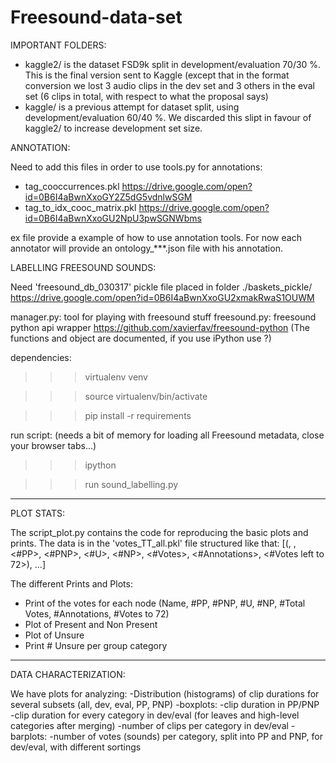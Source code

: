 # Freesound-data-set


IMPORTANT FOLDERS:
- kaggle2/ is the dataset FSD9k split in development/evaluation 70/30 %. This is the final version sent to Kaggle (except that in the format conversion we lost 3 audio clips in the dev set and 3 others in the eval set (6 clips in total, with respect to what the proposal says)
- kaggle/ is a previous attempt for dataset split, using development/evaluation 60/40 %. We discarded this slipt in favour of kaggle2/ to increase development set size.

ANNOTATION:

Need to add this files in order to use tools.py for annotations:
- tag_cooccurrences.pkl
https://drive.google.com/open?id=0B6I4aBwnXxoGY2Z5dG5vdnlwSGM
- tag_to_idx_cooc_matrix.pkl
https://drive.google.com/open?id=0B6I4aBwnXxoGU2NpU3pwSGNWbms

ex file provide a example of how to use annotation tools.
For now each annotator will provide an ontology_***.json file with his annotation.




LABELLING FREESOUND SOUNDS:

Need 'freesound_db_030317' pickle file placed in folder ./baskets_pickle/
https://drive.google.com/open?id=0B6I4aBwnXxoGU2xmakRwaS1OUWM

manager.py: tool for playing with freesound stuff
freesound.py: freesound python api wrapper
https://github.com/xavierfav/freesound-python
(The functions and object are documented, if you use iPython use <instance>?)


dependencies:

>>> virtualenv venv

>>> source virtualenv/bin/activate

>>> pip install -r requirements


run script: (needs a bit of memory for loading all Freesound metadata, close your browser tabs...)

>>> ipython

>>> run sound_labelling.py

_______________________________________


PLOT STATS:

The script_plot.py contains the code for reproducing the basic plots and prints.
The data is in the 'votes_TT_all.pkl' file structured like that:
[(<id>, <name>, <#PP>, <#PNP>, <#U>, <#NP>, <#Votes>, <#Annotations>, <#Votes left to 72>), ...]

The different Prints and Plots:
- Print of the votes for each node (Name, #PP, #PNP, #U, #NP, #Total Votes, #Annotations, #Votes to 72)
- Plot of Present and Non Present 
- Plot of Unsure
- Print # Unsure per group category 

_______________________________________

DATA CHARACTERIZATION:

We have plots for analyzing:
-Distribution (histograms) of clip durations for several subsets (all, dev, eval, PP, PNP)
-boxplots:
 -clip duration in PP/PNP
 -clip duration for every category in dev/eval (for leaves and high-level categories after merging)
 -number of clips per category in dev/eval
-barplots:
 -number of votes (sounds) per category, split into PP and PNP, for dev/eval, with different sortings

